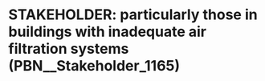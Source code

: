 # STAKEHOLDER: __particularly those in buildings with inadequate air filtration systems__ (PBN__Stakeholder_1165)

